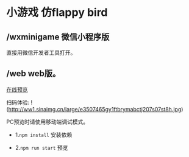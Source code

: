 # 小游戏 仿flappy bird

## /wxminigame  微信小程序版

直接用微信开发者工具打开。

## /web   web版。

[在线预览](https://ghostratel.github.io/portfolio/FlappyBird)

扫码体验: !(http://ww1.sinaimg.cn/large/e3507465gy1ftbrymabctj207s07st8h.jpg)

PC预览时请使用移动端调试模式。

  + 1.` npm install `  安装依赖

  + 2.` npm run start `  预览

